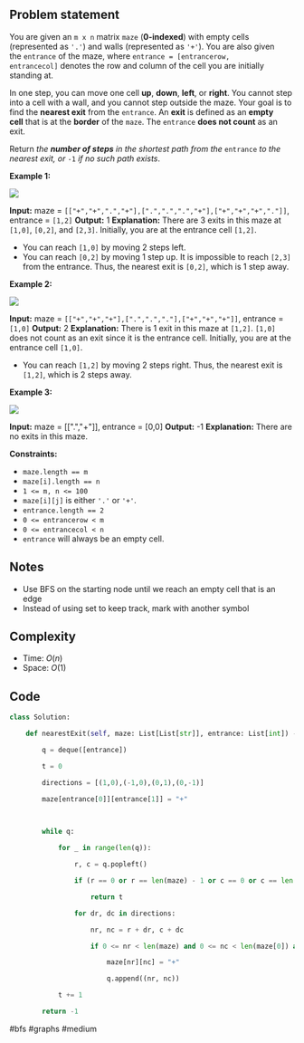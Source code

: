 ## Problem statement

You are given an `m x n` matrix `maze` (**0-indexed**) with empty cells (represented as `'.'`) and walls (represented as `'+'`). You are also given the `entrance` of the maze, where `entrance = [entrancerow, entrancecol]` denotes the row and column of the cell you are initially standing at.

In one step, you can move one cell **up**, **down**, **left**, or **right**. You cannot step into a cell with a wall, and you cannot step outside the maze. Your goal is to find the **nearest exit** from the `entrance`. An **exit** is defined as an **empty cell** that is at the **border** of the `maze`. The `entrance` **does not count** as an exit.

Return _the **number of steps** in the shortest path from the_ `entrance` _to the nearest exit, or_ `-1` _if no such path exists_.

**Example 1:**

![](https://assets.leetcode.com/uploads/2021/06/04/nearest1-grid.jpg)

**Input:** maze = `[["+","+",".","+"],[".",".",".","+"],["+","+","+","."]]`, entrance = `[1,2]`
**Output:** 1
**Explanation:** There are 3 exits in this maze at `[1,0]`, `[0,2]`, and `[2,3]`.
Initially, you are at the entrance cell `[1,2]`.
- You can reach `[1,0]` by moving 2 steps left.
- You can reach `[0,2]` by moving 1 step up.
It is impossible to reach `[2,3]` from the entrance.
Thus, the nearest exit is `[0,2]`, which is 1 step away.

**Example 2:**

![](https://assets.leetcode.com/uploads/2021/06/04/nearesr2-grid.jpg)

**Input:** maze = `[["+","+","+"],[".",".","."],["+","+","+"]]`, entrance = `[1,0]`
**Output:** 2
**Explanation:** There is 1 exit in this maze at `[1,2]`.
`[1,0]` does not count as an exit since it is the entrance cell.
Initially, you are at the entrance cell `[1,0]`.
- You can reach `[1,2]` by moving 2 steps right.
Thus, the nearest exit is `[1,2]`, which is 2 steps away.

**Example 3:**

![](https://assets.leetcode.com/uploads/2021/06/04/nearest3-grid.jpg)

**Input:** maze = [[".","+"]], entrance = [0,0]
**Output:** -1
**Explanation:** There are no exits in this maze.

**Constraints:**

- `maze.length == m`
- `maze[i].length == n`
- `1 <= m, n <= 100`
- `maze[i][j]` is either `'.'` or `'+'`.
- `entrance.length == 2`
- `0 <= entrancerow < m`
- `0 <= entrancecol < n`
- `entrance` will always be an empty cell.
## Notes

- Use BFS on the starting node until we reach an empty cell that is an edge
- Instead of using set to keep track, mark with another symbol
## Complexity

- Time: $O(n)$
- Space: $O(1)$
## Code

```python
class Solution:

    def nearestExit(self, maze: List[List[str]], entrance: List[int]) -> int:

        q = deque([entrance])

        t = 0

        directions = [(1,0),(-1,0),(0,1),(0,-1)]

        maze[entrance[0]][entrance[1]] = "+"

  

        while q:

            for _ in range(len(q)):

                r, c = q.popleft()    

                if (r == 0 or r == len(maze) - 1 or c == 0 or c == len(maze[0]) - 1) and [r, c] != entrance:

                    return t

                for dr, dc in directions:

                    nr, nc = r + dr, c + dc

                    if 0 <= nr < len(maze) and 0 <= nc < len(maze[0]) and maze[nr][nc] == ".":

                        maze[nr][nc] = "+"  

                        q.append((nr, nc))

            t += 1

        return -1
```

#bfs 
#graphs 
#medium 